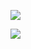 ![](www.udemy.com_course_certified-kubernetes-application-developer_learn_lecture_17478616%20(6).png)


![](www.udemy.com_course_certified-kubernetes-application-developer_learn_lecture_17478616%20(7).png)


